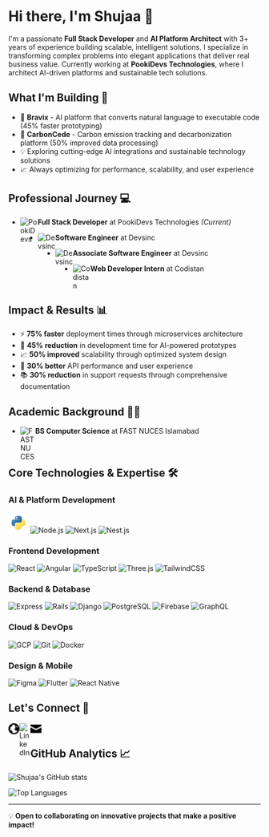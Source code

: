 # Hi there, I'm Shujaa 👋

I'm a passionate **Full Stack Developer** and **AI Platform Architect** with 3+ years of experience building scalable, intelligent solutions. I specialize in transforming complex problems into elegant applications that deliver real business value. Currently working at **PookiDevs Technologies**, where I architect AI-driven platforms and sustainable tech solutions.

## What I'm Building 🚀

- 🤖 **Bravix** - AI platform that converts natural language to executable code (45% faster prototyping)
- 🌱 **CarbonCede** - Carbon emission tracking and decarbonization platform (50% improved data processing)
- 💡 Exploring cutting-edge AI integrations and sustainable technology solutions
- 📈 Always optimizing for performance, scalability, and user experience

## Professional Journey 💻

- <img align="left" alt="PookiDevs" width="35px" src="https://github.com/user-attachments/assets/17658a77-70c6-47f0-a585-cae881a0f3b4"/> **Full Stack Developer** at PookiDevs Technologies *(Current)*

- <img align="left" alt="Devsinc" width="35px" src="https://user-images.githubusercontent.com/56261790/230332511-9f340958-ab4a-4f07-b258-bbff3ff97d4b.jpeg"/> **Software Engineer** at Devsinc

- <img align="left" alt="Devsinc" width="35px" src="https://user-images.githubusercontent.com/56261790/230332511-9f340958-ab4a-4f07-b258-bbff3ff97d4b.jpeg"/> **Associate Software Engineer** at Devsinc

- <img align="left" alt="Codistan" width="35px" src="https://user-images.githubusercontent.com/56261790/182029815-88ca9dbd-60c1-451a-a725-7c3e6baab0a2.png"/> **Web Developer Intern** at Codistan

<br />

## Impact & Results 📊
- ⚡ **75% faster** deployment times through microservices architecture
- 🎯 **45% reduction** in development time for AI-powered prototypes  
- 📈 **50% improved** scalability through optimized system design
- 🔧 **30% better** API performance and user experience
- 📚 **30% reduction** in support requests through comprehensive documentation

## Academic Background 👨‍🎓
- <img align="left" alt="FAST NUCES" width="30px" src="https://upload.wikimedia.org/wikipedia/en/e/e4/National_University_of_Computer_and_Emerging_Sciences_logo.png" /> **BS Computer Science** at FAST NUCES Islamabad

<br />

## Core Technologies & Expertise 🛠️

### AI & Platform Development
<p align=left>
<img alt="Python" height="40px" src="https://raw.githubusercontent.com/github/explore/80688e429a7d4ef2fca1e82350fe8e3517d3494d/topics/python/python.png" />
<img alt="Node.js" height="40px" src="https://upload.wikimedia.org/wikipedia/commons/thumb/7/7e/Node.js_logo_2015.svg/1200px-Node.js_logo_2015.svg.png" />
<img alt="Next.js" height="40px" src="https://assets.vercel.com/image/upload/v1662130559/nextjs/Icon_light_background.png" />
<img alt="Nest.js" height="40px" src="https://d33wubrfki0l68.cloudfront.net/e937e774cbbe23635999615ad5d7732decad182a/26072/logo-small.ede75a6b.svg" />
</p>

### Frontend Development
<p align=left>
<img alt="React" height="40px" src="https://upload.wikimedia.org/wikipedia/commons/thumb/a/a7/React-icon.svg/1280px-React-icon.svg.png" />
<img alt="Angular" height="40px" src="https://upload.wikimedia.org/wikipedia/commons/thumb/c/cf/Angular_full_color_logo.svg/2048px-Angular_full_color_logo.svg.png" />
<img alt="TypeScript" height="40px" src="https://upload.wikimedia.org/wikipedia/commons/thumb/4/4c/Typescript_logo_2020.svg/1200px-Typescript_logo_2020.svg.png" />
<img alt="Three.js" height="40px" src="https://user-images.githubusercontent.com/56261790/230341342-251f0ac6-aa70-4cbd-ac95-83e5b4e35f69.png" />
<img alt="TailwindCSS" height="40px" src="https://upload.wikimedia.org/wikipedia/commons/thumb/d/d5/Tailwind_CSS_Logo.svg/1200px-Tailwind_CSS_Logo.svg.png" />
</p>

### Backend & Database
<p align=left>
<img alt="Express" height="40px" src="https://upload.wikimedia.org/wikipedia/commons/6/64/Expressjs.png" />
<img alt="Rails" height="40px" src="https://user-images.githubusercontent.com/56261790/230338990-92b0cfd5-3414-4bd9-82f3-899dff9b30de.png" />
<img alt="Django" height="40px" src="https://automationpanda.files.wordpress.com/2017/09/django-logo-negative.png" />
<img alt="PostgreSQL" height="40px" src="https://upload.wikimedia.org/wikipedia/commons/thumb/2/29/Postgresql_elephant.svg/1200px-Postgresql_elephant.svg.png" />
<img alt="Firebase" height="40px" src="https://upload.wikimedia.org/wikipedia/commons/thumb/3/37/Firebase_Logo.svg/290px-Firebase_Logo.svg.png" />
<img alt="GraphQL" height="40px" src="https://upload.wikimedia.org/wikipedia/commons/thumb/1/17/GraphQL_Logo.svg/1200px-GraphQL_Logo.svg.png" />
</p>

### Cloud & DevOps
<p align=left>
<img alt="GCP" height="40px" src="https://upload.wikimedia.org/wikipedia/commons/thumb/5/51/Google_Cloud_logo.svg/1200px-Google_Cloud_logo.svg.png" />
<img alt="Git" height="40px" src="https://upload.wikimedia.org/wikipedia/commons/thumb/3/3f/Git_icon.svg/1200px-Git_icon.svg.png" />
<img alt="Docker" height="40px" src="https://upload.wikimedia.org/wikipedia/commons/thumb/4/4e/Docker_%28container_engine%29_logo.svg/1200px-Docker_%28container_engine%29_logo.svg.png" />
</p>

### Design & Mobile
<p align="left">
<img alt="Figma" height="40px" src="https://upload.wikimedia.org/wikipedia/commons/thumb/3/33/Figma-logo.svg/1200px-Figma-logo.svg.png" />
<img alt="Flutter" height="40px" src="https://upload.wikimedia.org/wikipedia/commons/4/44/Google-flutter-logo.svg" />
<img alt="React Native" height="40px" src="https://upload.wikimedia.org/wikipedia/commons/thumb/a/a7/React-icon.svg/1280px-React-icon.svg.png" />
</p>

## Let's Connect 🤝

[<img align="left" alt="Portfolio" width="22px" src="https://raw.githubusercontent.com/iconic/open-iconic/master/svg/globe.svg" />][portfolio]
[<img align="left" alt="LinkedIn" width="22px" src="https://upload.wikimedia.org/wikipedia/commons/thumb/c/ca/LinkedIn_logo_initials.png/600px-LinkedIn_logo_initials.png" />][linkedin]
[<img align="left" alt="Email" width="22px" src="https://raw.githubusercontent.com/iconic/open-iconic/master/svg/envelope-closed.svg" />][email]

<br />

## GitHub Analytics 📈

![Shujaa's GitHub stats](https://github-readme-stats.vercel.app/api?username=shujaamarwat&show_icons=true&theme=radical&hide_border=true&count_private=true)

![Top Languages](https://github-readme-stats.vercel.app/api/top-langs/?username=shujaamarwat&layout=compact&theme=radical&hide_border=true)

---

💡 **Open to collaborating on innovative projects that make a positive impact!**

[portfolio]: https://shujaamarwat.vercel.app
[linkedin]: https://www.linkedin.com/in/shujaamarwat
[email]: mailto:shujaamarwat@gmail.com
